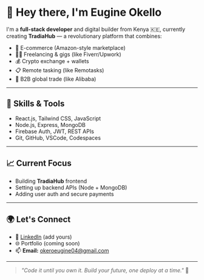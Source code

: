 # 👋 Hey there, I'm Eugine Okello

I'm a **full-stack developer** and digital builder from Kenya 🇰🇪, currently creating **TradiaHub** — a revolutionary platform that combines:

- 🛒 E-commerce (Amazon-style marketplace)
- 👩‍💻 Freelancing & gigs (like Fiverr/Upwork)
- 💰 Crypto exchange + wallets
- 📋 Remote tasking (like Remotasks)
- 🤝 B2B global trade (like Alibaba)

---

## 🔧 Skills & Tools
- React.js, Tailwind CSS, JavaScript
- Node.js, Express, MongoDB
- Firebase Auth, JWT, REST APIs
- Git, GitHub, VSCode, Codespaces

---

## 📈 Current Focus
- Building **TradiaHub** frontend
- Setting up backend APIs (Node + MongoDB)
- Adding user auth and secure payments

---

## 🌍 Let's Connect
- 💼 [LinkedIn](#) (add yours)
- 🌐 Portfolio (coming soon)
- 📫 **Email:** okeroeugine04@gmail.com

---

> *"Code it until you own it. Build your future, one deploy at a time."* 🚀

